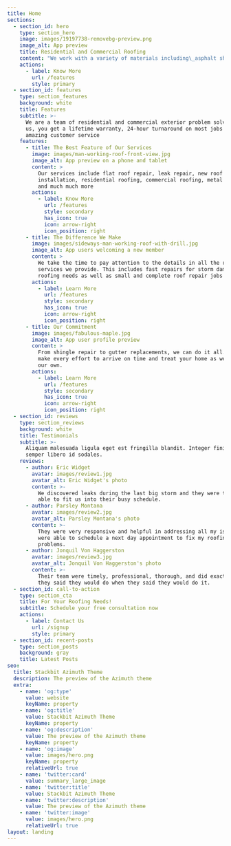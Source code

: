 ```yaml
---
title: Home
sections:
  - section_id: hero
    type: section_hero
    image: images/19197738-removebg-preview.png
    image_alt: App preview
    title: Residential and Commercial Roofing
    content: "We work with a variety of materials including\_asphalt shingles\_Owens Corning, GAF, Malarkey, Certainteed and Versico TPO products\n"
    actions:
      - label: Know More
        url: /features
        style: primary
  - section_id: features
    type: section_features
    background: white
    title: Features
    subtitle: >-
      We are a team of residential and commercial exterior problem solvers. With
      us, you get a lifetime warranty, 24-hour turnaround on most jobs with an
      amazing customer service
    features:
      - title: The Best Feature of Our Services
        image: images/man-working-roof-front-view.jpg
        image_alt: App preview on a phone and tablet
        content: >
          Our services include flat roof repair, leak repair, new roof
          installation, residential roofing, commercial roofing, metal roofing
          and much much more
        actions:
          - label: Know More
            url: /features
            style: secondary
            has_icon: true
            icon: arrow-right
            icon_position: right
      - title: The Difference We Make
        image: images/sideways-man-working-roof-with-drill.jpg
        image_alt: App users welcoming a new member
        content: >
          We take the time to pay attention to the details in all the roofing
          services we provide. This includes fast repairs for storm damage
          roofing needs as well as small and complete roof repair jobs
        actions:
          - label: Learn More
            url: /features
            style: secondary
            has_icon: true
            icon: arrow-right
            icon_position: right
      - title: Our Commitment
        image: images/fabulous-maple.jpg
        image_alt: App user profile preview
        content: >
          From shingle repair to gutter replacements, we can do it all. We will
          make every effort to arrive on time and treat your home as we would
          our own.
        actions:
          - label: Learn More
            url: /features
            style: secondary
            has_icon: true
            icon: arrow-right
            icon_position: right
  - section_id: reviews
    type: section_reviews
    background: white
    title: Testimonials
    subtitle: >-
      Aliquam malesuada ligula eget est fringilla blandit. Integer finibus
      semper libero id sodales.
    reviews:
      - author: Eric Widget
        avatar: images/review1.jpg
        avatar_alt: Eric Widget's photo
        content: >-
          We discovered leaks during the last big storm and they were thankfully
          able to fit us into their busy schedule.
      - author: Parsley Montana
        avatar: images/review2.jpg
        avatar_alt: Parsley Montana's photo
        content: >-
          They were very responsive and helpful in addressing all my issues and
          were able to schedule a next day appointment to fix my roofing
          problems.
      - author: Jonquil Von Haggerston
        avatar: images/review3.jpg
        avatar_alt: Jonquil Von Haggerston's photo
        content: >-
          Their team were timely, professional, thorough, and did exactly what
          they said they would do when they said they would do it. 
  - section_id: call-to-action
    type: section_cta
    title: For Your Roofing Needs!
    subtitle: Schedule your free consultation now
    actions:
      - label: Contact Us
        url: /signup
        style: primary
  - section_id: recent-posts
    type: section_posts
    background: gray
    title: Latest Posts
seo:
  title: Stackbit Azimuth Theme
  description: The preview of the Azimuth theme
  extra:
    - name: 'og:type'
      value: website
      keyName: property
    - name: 'og:title'
      value: Stackbit Azimuth Theme
      keyName: property
    - name: 'og:description'
      value: The preview of the Azimuth theme
      keyName: property
    - name: 'og:image'
      value: images/hero.png
      keyName: property
      relativeUrl: true
    - name: 'twitter:card'
      value: summary_large_image
    - name: 'twitter:title'
      value: Stackbit Azimuth Theme
    - name: 'twitter:description'
      value: The preview of the Azimuth theme
    - name: 'twitter:image'
      value: images/hero.png
      relativeUrl: true
layout: landing
---
```

